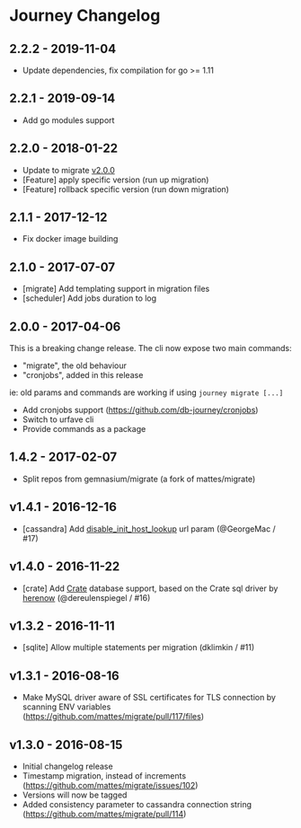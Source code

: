 # Journey Changelog

## 2.2.2 - 2019-11-04

* Update dependencies, fix compilation for go >= 1.11

## 2.2.1 - 2019-09-14

* Add go modules support

## 2.2.0 - 2018-01-22

* Update to migrate [v2.0.0](https://github.com/db-journey/migrate/releases/tag/v2.0.0)
* [Feature] apply specific version (run up migration)
* [Feature] rollback specific version (run down migration)

## 2.1.1 - 2017-12-12

* Fix docker image building

## 2.1.0 - 2017-07-07

* [migrate] Add templating support in migration files
* [scheduler] Add jobs duration to log

## 2.0.0 - 2017-04-06

This is a breaking change release.
The cli now expose two main commands:

* "migrate", the old behaviour
* "cronjobs", added in this release

ie: old params and commands are working if using `journey migrate [...]`

* Add cronjobs support (https://github.com/db-journey/cronjobs)
* Switch to urfave cli
* Provide commands as a package

## 1.4.2 - 2017-02-07

* Split repos from gemnasium/migrate (a fork of mattes/migrate)

## v1.4.1 - 2016-12-16

* [cassandra] Add [disable_init_host_lookup](https://github.com/gocql/gocql/blob/master/cluster.go#L92) url param (@GeorgeMac / #17)

## v1.4.0 - 2016-11-22

* [crate] Add [Crate](https://crate.io) database support, based on the Crate sql driver by [herenow](https://github.com/herenow/go-crate) (@dereulenspiegel / #16)

## v1.3.2 - 2016-11-11

* [sqlite] Allow multiple statements per migration (dklimkin / #11)

## v1.3.1 - 2016-08-16

* Make MySQL driver aware of SSL certificates for TLS connection by scanning ENV variables (https://github.com/mattes/migrate/pull/117/files)

## v1.3.0 - 2016-08-15

* Initial changelog release
* Timestamp migration, instead of increments (https://github.com/mattes/migrate/issues/102)
* Versions will now be tagged
* Added consistency parameter to cassandra connection string (https://github.com/mattes/migrate/pull/114)



